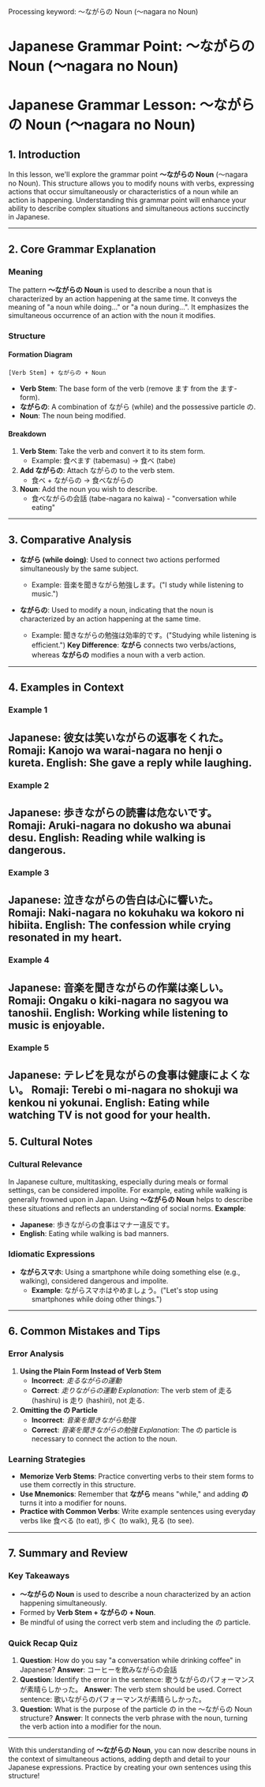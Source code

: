 Processing keyword: ～ながらの Noun (〜nagara no Noun)
# Japanese Grammar Point: ～ながらの Noun (〜nagara no Noun)
# Japanese Grammar Lesson: ～ながらの Noun (〜nagara no Noun)
## 1. Introduction
In this lesson, we'll explore the grammar point **～ながらの Noun** (〜nagara no Noun). This structure allows you to modify nouns with verbs, expressing actions that occur simultaneously or characteristics of a noun while an action is happening. Understanding this grammar point will enhance your ability to describe complex situations and simultaneous actions succinctly in Japanese.

---
## 2. Core Grammar Explanation
### Meaning
The pattern **～ながらの Noun** is used to describe a noun that is characterized by an action happening at the same time. It conveys the meaning of "a noun while doing..." or "a noun during...". It emphasizes the simultaneous occurrence of an action with the noun it modifies.
### Structure
#### Formation Diagram
```
[Verb Stem] + ながらの + Noun
```
- **Verb Stem**: The base form of the verb (remove ます from the ます-form).
- **ながらの**: A combination of ながら (while) and the possessive particle の.
- **Noun**: The noun being modified.
#### Breakdown
1. **Verb Stem**: Take the verb and convert it to its stem form.
   - Example: 食べます (tabemasu) → 食べ (tabe)
2. **Add ながらの**: Attach ながらの to the verb stem.
   - 食べ + ながらの → 食べながらの
3. **Noun**: Add the noun you wish to describe.
   - 食べながらの会話 (tabe-nagara no kaiwa) - "conversation while eating"
---
## 3. Comparative Analysis
- **ながら (while doing)**: Used to connect two actions performed simultaneously by the same subject.
  - Example: 音楽を聞きながら勉強します。("I study while listening to music.")
  
- **ながらの**: Used to modify a noun, indicating that the noun is characterized by an action happening at the same time.
  - Example: 聞きながらの勉強は効率的です。("Studying while listening is efficient.")
**Key Difference**: **ながら** connects two verbs/actions, whereas **ながらの** modifies a noun with a verb action.
---
## 4. Examples in Context
### Example 1
**Japanese**: 彼女は笑いながらの返事をくれた。
**Romaji**: Kanojo wa warai-nagara no henji o kureta.
**English**: She gave a reply while laughing.
---
### Example 2
**Japanese**: 歩きながらの読書は危ないです。
**Romaji**: Aruki-nagara no dokusho wa abunai desu.
**English**: Reading while walking is dangerous.
---
### Example 3
**Japanese**: 泣きながらの告白は心に響いた。
**Romaji**: Naki-nagara no kokuhaku wa kokoro ni hibiita.
**English**: The confession while crying resonated in my heart.
---
### Example 4
**Japanese**: 音楽を聞きながらの作業は楽しい。
**Romaji**: Ongaku o kiki-nagara no sagyou wa tanoshii.
**English**: Working while listening to music is enjoyable.
---
### Example 5
**Japanese**: テレビを見ながらの食事は健康によくない。
**Romaji**: Terebi o mi-nagara no shokuji wa kenkou ni yokunai.
**English**: Eating while watching TV is not good for your health.
---
## 5. Cultural Notes
### Cultural Relevance
In Japanese culture, multitasking, especially during meals or formal settings, can be considered impolite. For example, eating while walking is generally frowned upon in Japan. Using **～ながらの Noun** helps to describe these situations and reflects an understanding of social norms.
**Example**:
- **Japanese**: 歩きながらの食事はマナー違反です。
- **English**: Eating while walking is bad manners.
### Idiomatic Expressions
- **ながらスマホ**: Using a smartphone while doing something else (e.g., walking), considered dangerous and impolite.
  - **Example**: ながらスマホはやめましょう。("Let's stop using smartphones while doing other things.")
---
## 6. Common Mistakes and Tips
### Error Analysis
1. **Using the Plain Form Instead of Verb Stem**
   - **Incorrect**: *走るながらの運動*
   - **Correct**: *走りながらの運動*
   *Explanation*: The verb stem of 走る (hashiru) is 走り (hashiri), not 走る.
2. **Omitting the の Particle**
   - **Incorrect**: *音楽を聞きながら勉強*
   - **Correct**: *音楽を聞きながらの勉強*
   *Explanation*: The の particle is necessary to connect the action to the noun.
### Learning Strategies
- **Memorize Verb Stems**: Practice converting verbs to their stem forms to use them correctly in this structure.
- **Use Mnemonics**: Remember that **ながら** means "while," and adding **の** turns it into a modifier for nouns.
- **Practice with Common Verbs**: Write example sentences using everyday verbs like 食べる (to eat), 歩く (to walk), 見る (to see).
---
## 7. Summary and Review
### Key Takeaways
- **～ながらの Noun** is used to describe a noun characterized by an action happening simultaneously.
- Formed by **Verb Stem + ながらの + Noun**.
- Be mindful of using the correct verb stem and including the の particle.
### Quick Recap Quiz
1. **Question**: How do you say "a conversation while drinking coffee" in Japanese?
   **Answer**: コーヒーを飲みながらの会話
2. **Question**: Identify the error in the sentence: 歌うながらのパフォーマンスが素晴らしかった。
   **Answer**: The verb stem should be used. Correct sentence: 歌いながらのパフォーマンスが素晴らしかった。
3. **Question**: What is the purpose of the particle の in the ～ながらの Noun structure?
   **Answer**: It connects the verb phrase with the noun, turning the verb action into a modifier for the noun.
---
With this understanding of **～ながらの Noun**, you can now describe nouns in the context of simultaneous actions, adding depth and detail to your Japanese expressions. Practice by creating your own sentences using this structure!

